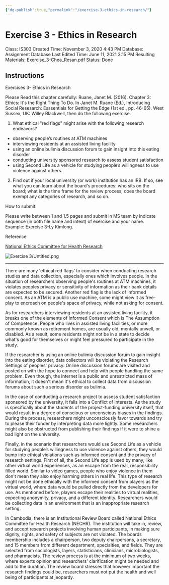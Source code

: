 ```yaml
---
{"dg-publish":true,"permalink":"/exercise-3-ethics-in-research/"}
---
```


# Exercise 3 - Ethics in Research

Class: IS303
Created Time: November 3, 2020 4:43 PM
Database: Assignment Database
Last Edited Time: June 11, 2021 3:15 PM
Resulting Materials: Exercise_3-Chea_Resan.pdf
Status: Done

## **Instructions**

Exercises 3- Ethics in Research

Please Read this chapter carefully: Ruane, Janet M. (2016). Chapter 3: Ethics: It's the Right Thing To Do. In Janet M. Ruane (Ed.), Introducing Social Resesarch: Esssentials for Getting the Edge (1st ed., pp. 46-65). West Sussex, UK: Willey Blackwell, then do the following exercise.

1. What ethical "red flags" might arise with the following research endeavors?

- observing people’s routines at ATM machines
- interviewing residents at an assisted living facility
- using an online bulimia discussion forum to gain insight into this eating disorder
- conducting university sponsored research to assess student satisfaction
- using Second Life as a vehicle for studying people’s willingness to use violence against others.

2. Find out if your local university (or work) institution has an IRB. If so, see what you can learn about the board's procedures: who sits on the board; what is the time frame for the review process; does the board exempt any categories of research, and so on.

How to submit:

Please write between 1 and 1.5 pages and submit in MS team by indicate sequence (in both file name and intext) of exercise and your name. Example: Exercise 3-Ly Kimlong.

Reference

[National Ethics Committee for Health Research](http://nechr.org.kh/beta/camhrp/index.php/camhrp/index)

![Exercise 3/Untitled.png](/img/user/assets/Exercise%203/Untitled.png)

---

There are many 'ethical red flags' to consider when conducting research studies and data collection, especially ones which involves people. In the situation of researchers observing people's routines at ATM machines, it violates peoples privacy or sensitivity of information as their bank details are expected to be secured. Another red flag is the lack of informed consent. As an ATM is a public use machine, some might view it as free-play to encroach on people's space of privacy, while not asking for consent. 

As for researchers interviewing residents at an assisted living facility, it breaks one of the elements of Informed Consent which is The Assumption of Competence. People who lives in assisted living facilities, or more commonly known as retirement homes, are usually old, mentally unwell, or disabled. As a result, some residents might not be in a state to decide what's good for themselves or might feel pressured to participate in the study. 

If the researcher is using an online bulimia discussion forum to gain insight into the eating disorder, data collectors will be violating the Research Settings of peoples' privacy. Online discussion forums are visited and posted on with the hope to connect and help with people handling the same problem. Even though, the internet is a public and unrestricted mass of information, it doesn't mean it's ethical to collect data from discussion forums about such a serious disorder as bulimia.

In the case of conducting a research project to assess student satisfaction sponsored by the university, it falls into a Conflict of Interests. As the study is specifically about the students of the project-funding university itself, that would result in a degree of conscious or unconscious biases in the findings. During the process, researchers might unconsciously favor towards and try to please their funder by interpreting data more lightly. Some researchers might also be obstructed from publishing their findings if it were to shine a bad light on the university.

Finally, in the scenario that researchers would use Second Life as a vehicle for studying people’s willingness to use violence against others, they would bump into ethical violations such as informed consent and the privacy of research settings. First of all, the Second Life app is used by many, like other virtual world experiences, as an escape from the real, responsibility filled world. Similar to video games, people who enjoy violence in them don't mean they also enjoy harming others in real life. This type of research might not be done ethically with the informed consent from players as the virtual world, where data would be pulled directly from the developers for use. As mentioned before, players escape their realities to virtual realities, expecting anonymity, privacy, and a different identity. Researchers would be collecting data in an environment that is an inappropriate research setting.

In Cambodia, there is an Institutional Review Board called National Ethics Committee for Health Research (NECHR). The institution will take in, review, and accept research projects involving human participants, in making sure dignity, rights, and safety of subjects are not violated. The boards membership includes a chairperson, two deputy chairpersons, a secretary, and 15 members from different department, specialties, and fields. They are selected from sociologists, layers, statisticians, clinicians, microbiologists, and pharmacists. The review process is at the minimum of two weeks, where experts opinion and researchers' clarification might be needed and add to the duration. The review board stresses that however important the research findings could be, researchers must not put the health and well being of participants at jeopardy.